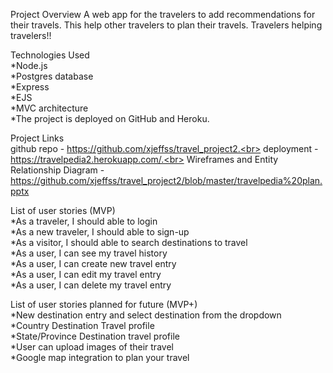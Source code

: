 Project Overview
  A web app for the travelers to add recommendations for their travels. This help other travelers to plan their travels. Travelers helping travelers!!

Technologies Used<br>
  *Node.js<br>
  *Postgres database<br>
  *Express<br>
  *EJS<br>
  *MVC architecture<br>
  *The project is deployed on GitHub and Heroku.<br>


Project Links<br>
  github repo - https://github.com/xjeffss/travel_project2.<br>
  deployment - https://travelpedia2.herokuapp.com/.<br>
  Wireframes and Entity Relationship Diagram -https://github.com/xjeffss/travel_project2/blob/master/travelpedia%20plan.pptx

List of user stories (MVP)<br>
  *As a traveler, I should able to login<br>
  *As a new traveler, I should able to sign-up<br>
  *As a visitor, I should able to search destinations to travel<br>
  *As a user, I can see my travel history<br>
  *As a user, I can create new travel entry<br>
  *As a user, I can edit my travel entry<br>
  *As a user, I can delete my travel entry<br>

List of user stories planned for future (MVP+)<br>
  *New destination entry and select destination from the dropdown<br>
  *Country Destination Travel profile<br>
  *State/Province Destination travel profile<br>
  *User can upload images of their travel<br>
  *Google map integration to plan your travel<br>
